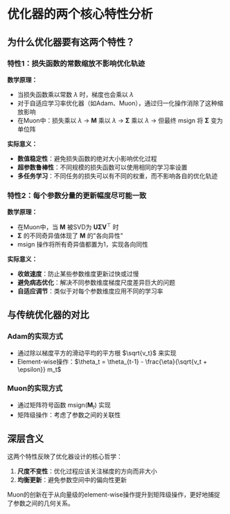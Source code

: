 # 优化器的两个核心特性分析

## 为什么优化器要有这两个特性？

### 特性1：损失函数的常数缩放不影响优化轨迹

**数学原理：**
- 当损失函数乘以常数 $\lambda$ 时，梯度也会乘以 $\lambda$
- 对于自适应学习率优化器（如Adam、Muon），通过归一化操作消除了这种缩放影响
- 在Muon中：损失乘以 $\lambda$ → $\boldsymbol{M}$ 乘以 $\lambda$ → $\boldsymbol{\Sigma}$ 乘以 $\lambda$ → 但最终 $\text{msign}$ 将 $\boldsymbol{\Sigma}$ 变为单位阵

**实际意义：**
- **数值稳定性**：避免损失函数的绝对大小影响优化过程
- **超参数鲁棒性**：不同规模的损失函数可以使用相同的学习率设置
- **多任务学习**：不同任务的损失可以有不同的权重，而不影响各自的优化轨迹

### 特性2：每个参数分量的更新幅度尽可能一致

**数学原理：**
- 在Muon中，当 $\boldsymbol{M}$ 被SVD为 $\boldsymbol{U}\boldsymbol{\Sigma}\boldsymbol{V}^{\top}$ 时
- $\boldsymbol{\Sigma}$ 的不同奇异值体现了 $\boldsymbol{M}$ 的"各向异性"
- $\text{msign}$ 操作将所有奇异值都置为1，实现各向同性

**实际意义：**
- **收敛速度**：防止某些参数维度更新过快或过慢
- **避免病态优化**：解决不同参数维度梯度尺度差异巨大的问题
- **自适应调节**：类似于对每个参数维度应用不同的学习率

## 与传统优化器的对比

### Adam的实现方式
- 通过除以梯度平方的滑动平均的平方根 $\sqrt{v_t}$ 来实现
- Element-wise操作：$\theta_t = \theta_{t-1} - \frac{\eta}{\sqrt{v_t + \epsilon}} m_t$

### Muon的实现方式  
- 通过矩阵符号函数 $\text{msign}(\boldsymbol{M}_t)$ 实现
- 矩阵级操作：考虑了参数之间的关联性

## 深层含义

这两个特性反映了优化器设计的核心哲学：
1. **尺度不变性**：优化过程应该关注梯度的方向而非大小
2. **均衡更新**：避免参数空间中的偏向性更新

Muon的创新在于从向量级的element-wise操作提升到矩阵级操作，更好地捕捉了参数之间的几何关系。